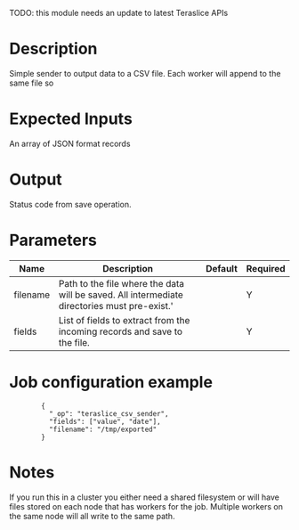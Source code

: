 TODO: this module needs an update to latest Teraslice APIs

# Description

Simple sender to output data to a CSV file. Each worker will append to the same file so 

# Expected Inputs

An array of JSON format records

# Output

Status code from save operation.

# Parameters

| Name | Description | Default | Required |
| ---- | ----------- | ------- | -------- |
| filename | Path to the file where the data will be saved. All intermediate directories must pre-exist.' | | Y |
| fields | List of fields to extract from the incoming records and save to the file. |  | Y |

# Job configuration example


```
        {
          "_op": "teraslice_csv_sender",
          "fields": ["value", "date"],
          "filename": "/tmp/exported"
        }
```

# Notes

If you run this in a cluster you either need a shared filesystem or will have files stored on each node that has workers for the job. Multiple workers on the same node will all write to the same path.
